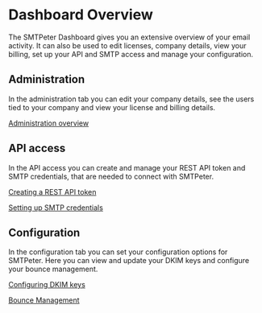 # Dashboard Overview

The SMTPeter Dashboard gives you an extensive overview of your
email activity. It can also be used to edit licenses, company details, 
view your billing, set up your API and SMTP access and manage your configuration. 

## Administration

In the administration tab you can edit your company details, see the users 
tied to your company and view your license and billing details. 

[Administration overview](copernica-docs:SMTPeter/dashboard/administration "The Administration dashboard")

## API access

In the API access you can create and manage your REST API token and
SMTP credentials, that are needed to connect with SMTPeter. 

[Creating a REST API token](copernica-docs:SMTPeter/dashboard/rest-api-token "Creating REST API tokens")

[Setting up SMTP credentials](copernica-docs:SMTPeter/dashboard/smtp-credentials "Setting up SMTP credentials")

## Configuration

In the configuration tab you can set your configuration options for SMTPeter. Here you can 
view and update your DKIM keys and configure your bounce management. 

[Configuring DKIM keys](copernica-docs:SMTPeter/dashboard/dkim-keys "Configuring DKIM keys")

[Bounce Management](copernica-docs:SMTPeter/dashboard/bounce-management "Configuring bounce management")


<!---
## Statistics

@todo

-->
